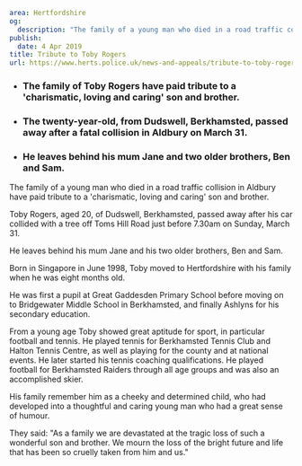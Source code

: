 ```yaml
area: Hertfordshire
og:
  description: "The family of a young man who died in a road traffic collision in Aldbury have paid tribute to a \u2018charismatic, loving and caring\u2019 son and brother."
publish:
  date: 4 Apr 2019
title: Tribute to Toby Rogers
url: https://www.herts.police.uk/news-and-appeals/tribute-to-toby-rogers-0016d
```

* ### The family of Toby Rogers have paid tribute to a 'charismatic, loving and caring' son and brother.

 * ### The twenty-year-old, from Dudswell, Berkhamsted, passed away after a fatal collision in Aldbury on March 31.

 * ### He leaves behind his mum Jane and two older brothers, Ben and Sam.

The family of a young man who died in a road traffic collision in Aldbury have paid tribute to a 'charismatic, loving and caring' son and brother.

Toby Rogers, aged 20, of Dudswell, Berkhamsted, passed away after his car collided with a tree off Toms Hill Road just before 7.30am on Sunday, March 31.

He leaves behind his mum Jane and his two older brothers, Ben and Sam.

Born in Singapore in June 1998, Toby moved to Hertfordshire with his family when he was eight months old.

He was first a pupil at Great Gaddesden Primary School before moving on to Bridgewater Middle School in Berkhamsted, and finally Ashlyns for his secondary education.

From a young age Toby showed great aptitude for sport, in particular football and tennis. He played tennis for Berkhamsted Tennis Club and Halton Tennis Centre, as well as playing for the county and at national events. He later started his tennis coaching qualifications. He played football for Berkhamsted Raiders through all age groups and was also an accomplished skier.

His family remember him as a cheeky and determined child, who had developed into a thoughtful and caring young man who had a great sense of humour.

They said: "As a family we are devastated at the tragic loss of such a wonderful son and brother. We mourn the loss of the bright future and life that has been so cruelly taken from him and us."
